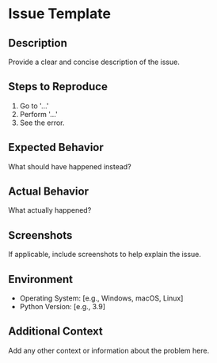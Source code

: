 # Issue Template

## Description
Provide a clear and concise description of the issue.

## Steps to Reproduce
1. Go to '...'
2. Perform '...'
3. See the error.

## Expected Behavior
What should have happened instead?

## Actual Behavior
What actually happened?

## Screenshots
If applicable, include screenshots to help explain the issue.

## Environment
- Operating System: [e.g., Windows, macOS, Linux]
- Python Version: [e.g., 3.9]

## Additional Context
Add any other context or information about the problem here.
